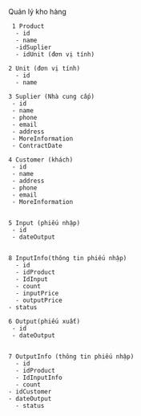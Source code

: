 

Quản lý kho hàng

     1 Product
      - id
      - name
      -idSuplier
      - idUnit (đơn vị tính)

    2 Unit (đơn vị tính)
      - id 
      - name

    3 Suplier (Nhà cung cấp)
     - id 
     - name
     - phone
     - email
     - address
     - MoreInformation
     - ContractDate

    4 Customer (khách)
     - id 
     - name
     - address
     - phone
     - email
     - MoreInformation
     

    5 Input (phiếu nhập)
     - id 
     - dateOutput


    8 InputInfo(thông tin phiếu nhập)
      - id
      - idProduct
      - IdInput
      - count
      - inputPrice
      - outputPrice
    - status

    6 Output(phiếu xuất)
     - id 
     - dateOutput


    7 OutputInfo (thông tin phiếu nhập)
      - id
      - idProduct
      - IdInputInfo
      - count
    - idCustomer
    - dateOutput
      - status
       
